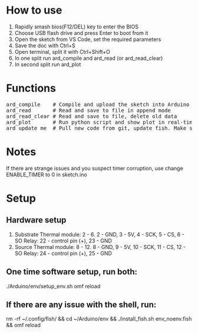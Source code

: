 # How to use
1. Rapidly smash bios(F12/DEL) key to enter the BIOS
2. Choose USB flash drive and press Enter to boot from it
3. Open the sketch from VS Code, set the required parameters
4. Save the doc with Ctrl+S
5. Open terminal, split it with Ctrl+Shift+O
6. In one split run ard_compile and ard_read (or ard_read_clear)
7. In second split run ard_plot

# Functions
<pre>
ard_compile    # Compile and upload the sketch into Arduino  
ard_read       # Read and save to file in append mode  
ard_read_clear # Read and save to file, delete old data  
ard_plot       # Run python script and show plot in real-time 
ard_update_me  # Pull new code from git, update fish. Make sure internet connection is on 
</pre>

# Notes
If there are strange issues and you suspect timer corruption, use change ENABLE_TIMER to 0 in sketch.ino

# Setup
## Hardware setup
1. Substrate
Thermal module: 2 - 6. 2 - GND, 3 - 5V, 4 - SCK, 5 - CS, 6 - SO
Relay: 22 - control pin (+), 23 - GND
2. Source
Thermal module: 8 - 12. 8 - GND, 9 - 5V, 10 - SCK, 11 - CS, 12 - SO
Relay: 24 - control pin (+), 25 - GND

## One time software setup, run both:
./Arduino/env/setup_env.sh
omf reload

## If there are any issue with the shell, run:
rm -rf ~/.config/fish/ && cd ~/Arduino/env && ./install_fish.sh env_noenv.fish && omf reload
